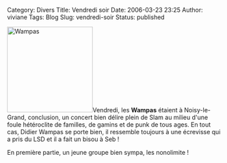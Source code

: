 Category: Divers
Title: Vendredi soir
Date: 2006-03-23 23:25
Author: viviane
Tags: Blog
Slug: vendredi-soir
Status: published

<img class="alignleft size-full wp-image-542" title="Wampas" src="http://www.viviane-voyages.com/wp-content/uploads/2006/03/1.jpg" alt="Wampas" width="200" height="200" />Vendredi, les <strong>Wampas</strong> étaient à Noisy-le-Grand, conclusion, un concert bien délire plein de Slam au milieu d'une foule hétéroclite de familles, de gamins et de punk de tous ages. En tout cas, Didier Wampas se porte bien, il ressemble toujours à une écrevisse qui a pris du LSD et il a fait un bisou à Seb !

En première partie, un jeune groupe bien sympa, les nonolimite !